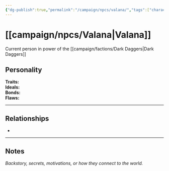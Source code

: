 ```yaml
---
{"dg-publish":true,"permalink":"/campaign/npcs/valana/","tags":["character","npc"],"noteIcon":"","created":"2025-10-26T10:42:44.478-07:00","updated":"2025-10-27T16:14:22.016-07:00"}
---
```


# [[campaign/npcs/Valana\|Valana]]
Current person in power of the [[campaign/factions/Dark Daggers\|Dark Daggers]]

## Personality
**Traits:**  
**Ideals:**  
**Bonds:**  
**Flaws:**  

---

## Relationships
- 

---

## Notes
*Backstory, secrets, motivations, or how they connect to the world.*